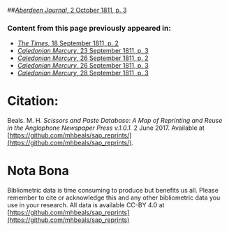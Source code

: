 ##[*Aberdeen Journal*, 2 October 1811, p. 3](https://mhbeals.github.io/sap_html/Aberdeen-Journal/Aberdeen-Journal-2-October-1811-p-3)

### Content from this page previously appeared in:
+ [*The Times*, 18 September 1811, p. 2](https://mhbeals.github.io/sap_html/The-Times/The-Times-18-September-1811-p-2)
+ [*Caledonian Mercury*, 23 September 1811, p. 3](https://mhbeals.github.io/sap_html/Caledonian-Mercury/Caledonian-Mercury-23-September-1811-p-3)
+ [*Caledonian Mercury*, 26 September 1811, p. 2](https://mhbeals.github.io/sap_html/Caledonian-Mercury/Caledonian-Mercury-26-September-1811-p-2)
+ [*Caledonian Mercury*, 26 September 1811, p. 3](https://mhbeals.github.io/sap_html/Caledonian-Mercury/Caledonian-Mercury-26-September-1811-p-3)
+ [*Caledonian Mercury*, 28 September 1811, p. 3](https://mhbeals.github.io/sap_html/Caledonian-Mercury/Caledonian-Mercury-28-September-1811-p-3)
                    
# Citation: 

Beals. M. H. *Scissors and Paste Database: A Map of Reprinting and Reuse in the Anglophone Newspaper Press v.1.0.1.* 2 June 2017. Available at [https://github.com/mhbeals/sap_reprints/](https://github.com/mhbeals/sap_reprints/). 
                    
# Nota Bona

Bibliometric data is time consuming to produce but benefits us all. Please remember to cite or acknowledge this and any other bibliometric data you use in your research. All data is available CC-BY 4.0 at [https://github.com/mhbeals/sap_reprints](https://github.com/mhbeals/sap_reprints)